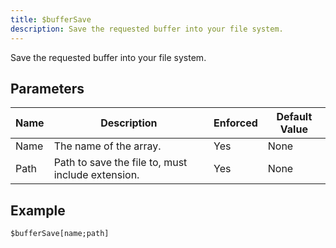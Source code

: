 ```yaml
---
title: $bufferSave
description: Save the requested buffer into your file system.
---
```


Save the requested buffer into your file system.
## Parameters
| Name |                    Description                    | Enforced | Default Value |
|------|---------------------------------------------------|----------|---------------|
| Name | The name of the array.                            | Yes      | None          |
| Path | Path to save the file to, must include extension. | Yes      | None          |
## Example
```
$bufferSave[name;path]
```